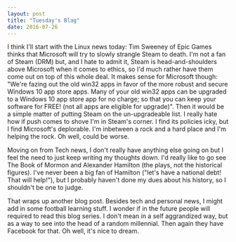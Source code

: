 ```yaml
---
layout: post
title: "Tuesday's Blag"
date: 2016-07-26
---
```


I think I'll start with the Linux news today: Tim Sweeney of Epic Games thinks that Microsoft will try to slowly strangle Steam to death. I'm not a fan of Steam (DRM) but, and I hate to admit it, Steam is head-and-shoulders above Microsoft when it comes to ethics, so I'd much rather have them come out on top of this whole deal. It makes sense for Microsoft though: "We're fazing out the old win32 apps in favor of the more robust and secure Windows 10 app store apps. Many of your old win32 apps can be upgraded to a Windows 10 app store app for no charge; so that you can keep your software for FREE! (not all apps are eligible for upgrade)". Then it would be a simple matter of putting Steam on the un-upgradeable list.
I really hate how if push comes to shove I'm in Steam's corner. I find its policies icky, but I find Microsoft's deplorable. I'm inbetween a rock and a hard place and I'm helping the rock. Oh well, could be worse.

Moving on from Tech news, I don't really have anything else going on but I feel the need to just keep writing my thoughts down. I'd really like to go see The Book of Mormon and Alexander Hamilton (the plays, not the historical figures). I've never been a big fan of Hamilton ("let's have a national debt! That will help!"), but I probably haven't done my dues about his history, so I shouldn't be one to judge. 

That wraps up another blog post. Besides tech and personal news, I might add in some football learning stuff. I wonder if in the future people will required to read this blog series. I don't mean in a self aggrandized way, but as a way to see into the head of a random millennial. Then again they have Facebook for that. Oh well, it's nice to dream.

